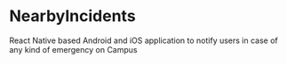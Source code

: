 # NearbyIncidents

React Native based Android and iOS application to notify users in case of any kind of emergency on Campus
